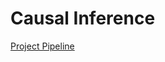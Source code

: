 # Causal Inference

[Project Pipeline](https://lucid.app/lucidspark/f5e2919b-88bb-41a8-8cf3-bbe86a48cd05/edit?viewport_loc=-52%2C-93%2C1626%2C944%2C0_0&invitationId=inv_501faa7d-1ad3-4846-9d40-7e8ffae077e6)


